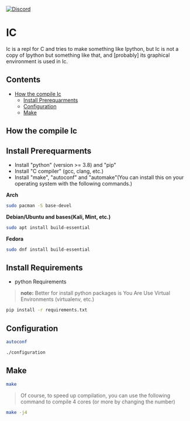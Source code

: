 [![Discord](https://img.shields.io/discord/881535801807224862.svg?color=768AD4&label=discord&logo=https%3A%2F%2Fdiscordapp.com%2Fassets%2F8c9701b98ad4372b58f13fd9f65f966e.svg)](https://discord.gg/kW2crCYuDF)
# IC

Ic is a repl for C and tries to make something like Ipython, but Ic is not a copy of Ipython but something like that, and [probably] its graphical environment is used in Ic.

Contents
--------

* [How the compile Ic](#How-the-compile-Ic)
    - [Install Prerequarments](#Install-Prerequarments)
    - [Configuration](#Configuration)
    - [Make](#Make)

How the compile Ic
--------

Install Prerequarments
--------

* Install "python" (version >= 3.8) and "pip"
* Install "C compiler" (gcc, clang, etc.)
* Install "make", "autoconf" and "automake"(You can install this on your operating system with the following commands.)

**Arch**

```sh
sudo pacman -S base-devel
```

**Debian/Ubuntu and bases(Kali, Mint, etc.)**

```sh
sudo apt install build-essential
```

**Fedora**

```sh
sudo dnf install build-essential
```

Install Requirements
--------

* python Requirements

> __**note:**__ Better for install python packages is You Are Use Virtual Environments  (virtualenv, etc.)

```sh
pip install -r requirements.txt
```

Configuration
--------

```sh
autoconf
```

```sh
./configuration
```

Make
--------

```sh
make
```

> Of course, to speed up compilation, you can use the following command to compile 4 cores (or more by changing the number)

```sh
make -j4
```
